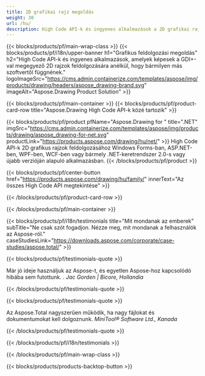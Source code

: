 ```yaml
---
title: 2D grafikai rajz megoldás 
weight: 30
url: /hu/
description: High Code API-k és ingyenes alkalmazások a 2D grafikai rajzok elemzéséhez. Lehetőség vonalak, görbék és ábrák rajzolására, valamint a képek különböző formátumokba konvertálására.
---
```


{{< blocks/products/pf/main-wrap-class >}}
{{< blocks/products/pf/i18n/upper-banner h1="Grafikus feldolgozási megoldás" h2="High Code API-k és ingyenes alkalmazások, amelyek képesek a GDI+-val megegyező 2D rajzok feldolgozására anélkül, hogy bármilyen más szoftvertől függnének." logoImageSrc="https://cms.admin.containerize.com/templates/aspose/img/products/drawing/headers/aspose_drawing-brand.svg" imageAlt="Aspose.Drawing Product Solution" >}}

{{< blocks/products/pf/main-container >}}
{{< blocks/products/pf/product-card-row title="Aspose.Drawing High Code API-k közé tartozik" >}}

{{< blocks/products/pf/product pfName="Aspose.Drawing for " title=".NET" imgSrc="https://cms.admin.containerize.com/templates/aspose/img/products/drawing/aspose_drawing-for-net.svg" productLink="https://products.aspose.com/drawing/hu/net/" >}}
High Code API-k 2D grafikus rajzok feldolgozásához Windows Forms-ban, ASP.NET-ben, WPF-ben, WCF-ben vagy bármely .NET-keretrendszer 2.0-s vagy újabb verzióján alapuló alkalmazásban.
{{< /blocks/products/pf/product >}}

{{< blocks/products/pf/center-button href="https://products.aspose.com/drawing/hu/family/" innerText="Az összes High Code API megtekintése" >}}

{{< /blocks/products/pf/product-card-row >}}

{{< /blocks/products/pf/main-container >}}

{{< blocks/products/pf/i18n/testimonials title="Mit mondanak az emberek" subTitle="Ne csak szót fogadjon. Nézze meg, mit mondanak a felhasználók az Aspose-ról." caseStudiesLink="https://downloads.aspose.com/corporate/case-studies/aspose.total/" >}}

{{< blocks/products/pf/testimonials-quote >}}
<p class="first">
 Már jó ideje használjuk az Aspose-t, és egyetlen Aspose-hoz kapcsolódó hibába sem futottunk. .
 <em>
  Jac Gorden | Bicore, Hollandia
 </em>
</p>

{{< /blocks/products/pf/testimonials-quote >}}

{{< blocks/products/pf/testimonials-quote >}}
<p class="second">
 Az Aspose.Total nagyszerűen működik, ha nagy fájlokat és dokumentumokat kell dolgoznunk.
 <em>
  MiniTool® Software Ltd., Kanada
 </em>
</p>

{{< /blocks/products/pf/testimonials-quote >}}

{{< /blocks/products/pf/i18n/testimonials >}}

{{< /blocks/products/pf/main-wrap-class >}}

{{< blocks/products/products-backtop-button >}}